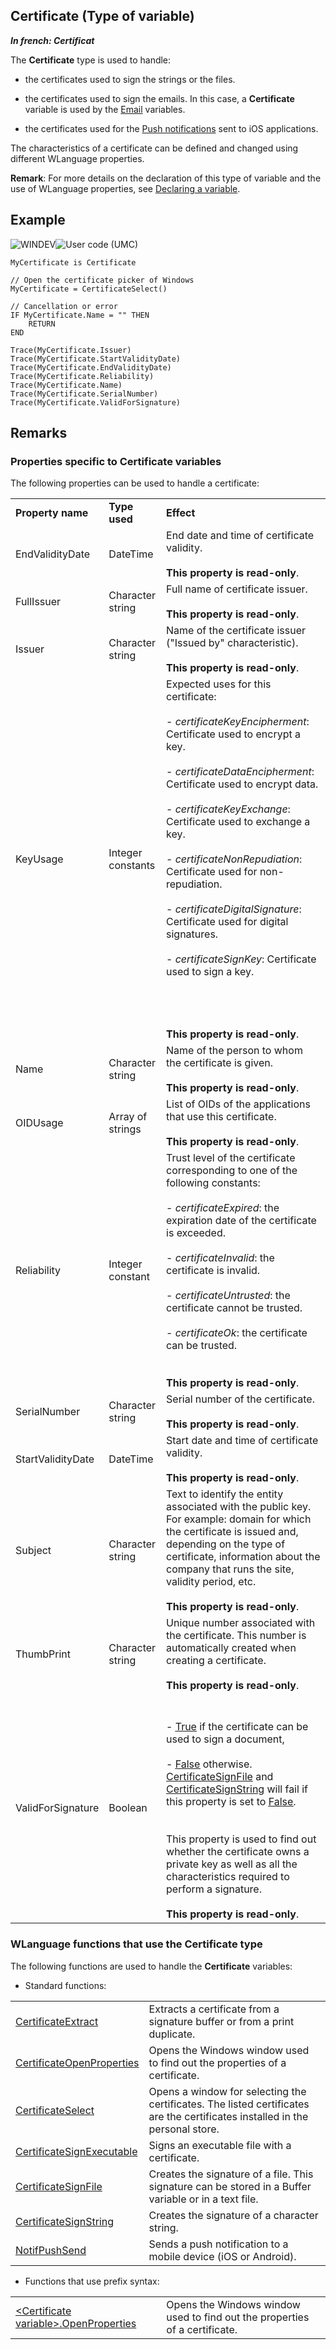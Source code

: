 


## Certificate (Type of variable)

***In french: Certificat***
				



<a name="XUse"></a>
<a name="Use"></a>
<a name="description"></a>
The **Certificate** type is used to handle: 

- the certificates used to sign the strings or the files. 

- the certificates used to sign the emails. In this case, a **Certificate** variable is used by the [Email](../WDLang3/1000018713.md) variables. 

- the certificates used for the [Push notifications](../WDLang3/1000021015.md) sent to iOS applications.




The characteristics of a certificate can be defined and changed using different WLanguage properties. 

**Remark**: For more details on the declaration of this type of variable and the use of WLanguage properties, see [Declaring a variable](../Motscles/1514032.md).
<a name="Example1"></a>
<a name="sample_code"></a>

## Example

![WINDEV](https://doc.pcsoft.fr/ext/images/us/WD.png)![User code (UMC)](https://doc.pcsoft.fr/ext/images/us/MCU.png) 
```wl
MyCertificate is Certificate

// Open the certificate picker of Windows
MyCertificate = CertificateSelect()

// Cancellation or error
IF MyCertificate.Name = "" THEN
	RETURN
END

Trace(MyCertificate.Issuer)
Trace(MyCertificate.StartValidityDate)
Trace(MyCertificate.EndValidityDate)
Trace(MyCertificate.Reliability)
Trace(MyCertificate.Name)
Trace(MyCertificate.SerialNumber)
Trace(MyCertificate.ValidForSignature)
```

<a name="NOTE0"></a>
<a name="NOTE0_1"></a>

## Remarks


### Properties specific to Certificate variables
<a name="properties_specific_certificate_variables_ELTPARAGRAPHE000043"></a>

The following properties can be used to handle a certificate:


|   |   |   |
| --- | --- | --- |
| **Property name** | **Type used** | **Effect** |
| EndValidityDate | DateTime | End date and time of certificate validity. <br><br>**This property is read-only**. |
| FullIssuer | Character string | Full name of certificate issuer. <br><br>**This property is read-only**. |
| Issuer | Character string | Name of the certificate issuer ("Issued by" characteristic). <br><br>**This property is read-only**. |
| KeyUsage | Integer constants | Expected uses for this certificate:  <br><br>- *certificateKeyEncipherment*: Certificate used to encrypt a key. <br><br>- *certificateDataEncipherment*: Certificate used to encrypt data. <br><br>- *certificateKeyExchange*: Certificate used to exchange a key. <br><br>- *certificateNonRepudiation*: Certificate used for non-repudiation. <br><br>- *certificateDigitalSignature*: Certificate used for digital signatures. <br><br>- *certificateSignKey*: Certificate used to sign a key. <br><br><br><br><br>**This property is read-only**. |
| Name | Character string | Name of the person to whom the certificate is given. <br><br>**This property is read-only**. |
| OIDUsage | Array of strings | List of OIDs of the applications that use this certificate. <br><br>**This property is read-only**. |
| Reliability | Integer constant | Trust level of the certificate corresponding to one of the following constants: <br><br>- *certificateExpired*: the expiration date of the certificate is exceeded.<br><br>- *certificateInvalid*: the certificate is invalid.<br><br>- *certificateUntrusted*: the certificate cannot be trusted. <br><br>- *certificateOk*: the certificate can be trusted. <br><br><br>**This property is read-only**. |
| SerialNumber | Character string | Serial number of the certificate. <br><br>**This property is read-only**. |
| StartValidityDate | DateTime | Start date and time of certificate validity. <br><br>**This property is read-only**. |
| Subject | Character string | Text to identify the entity associated with the public key. For example: domain for which the certificate is issued and, depending on the type of certificate, information about the company that runs the site, validity period, etc.<br><br>**This property is read-only**. |
| ThumbPrint | Character string | Unique number associated with the certificate. This number is automatically created when creating a certificate. <br><br>**This property is read-only**. |
| ValidForSignature | Boolean | <br><br>- <u><u><u><u>True</u></u></u></u> if the certificate can be used to sign a document, <br><br>- <u><u><u><u>False</u></u></u></u> otherwise. [CertificateSignFile](../WDLang1/1000019297.md) and [CertificateSignString](../WDLang1/1000019296.md) will fail if this property is set to <u><u><u><u>False</u></u></u></u>.<br><br><br>This property is used to find out whether the certificate owns a private key as well as all the characteristics required to perform a signature.<br><br>**This property is read-only**. |


<a name="NOTE0_2"></a>


### WLanguage functions that use the Certificate type
<a name="wlanguage_functions_that_use_the_certificate_type_ELTPARAGRAPHE000194"></a>

The following functions are used to handle the **Certificate** variables: 

- Standard functions: 
	


|   |   |
| --- | --- |
| [CertificateExtract](../WDLang1/1000019300.md) | Extracts a certificate from a signature buffer or from a print duplicate. |
| [CertificateOpenProperties](../WDLang1/1000019301.md) | Opens the Windows window used to find out the properties of a certificate. |
| [CertificateSelect](../WDLang1/1000019295.md) | Opens a window for selecting the certificates. The listed certificates are the certificates installed in the personal store. |
| [CertificateSignExecutable](../WDLang1/1000020560.md) | Signs an executable file with a certificate. |
| [CertificateSignFile](../WDLang1/1000019297.md) | Creates the signature of a file. This signature can be stored in a Buffer variable or in a text file. |
| [CertificateSignString](../WDLang1/1000019296.md) | Creates the signature of a character string. |
| [NotifPushSend](../WDLang3/1000020819.md) | Sends a push notification to a mobile device (iOS or Android). |

- Functions that use prefix syntax: 
	


|   |   |
| --- | --- |
| [&lt;Certificate variable&gt;.OpenProperties](../WDLang1/1000024378.md) | Opens the Windows window used to find out the properties of a certificate. |





